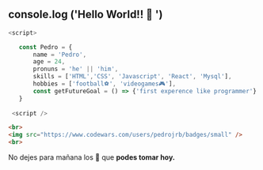  ##  console.log ('Hello World!! 👋 ')
 
 ```js
 <script>
 
    const Pedro = {
        name = 'Pedro',
        age = 24,
        pronuns = 'he' || 'him',
        skills = ['HTML','CSS', 'Javascript', 'React', 'Mysql'],
        hobbies = ['football⚽', 'videogames🎮'], 
        const getFutureGoal = () => {'first experence like programmer'}
    }
    
  <script />
 
 ```
 ```html
 <br>
 <img src="https://www.codewars.com/users/pedrojrb/badges/small" />
 <br>
```

 No dejes para mañana los 🧉 que __podes tomar hoy.__
